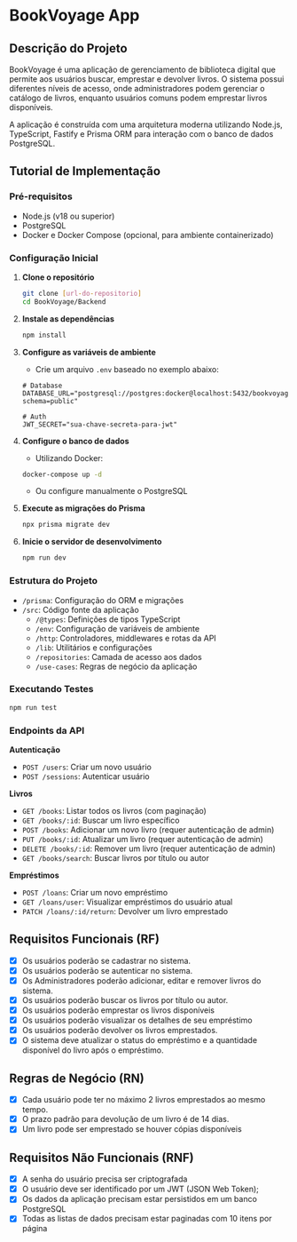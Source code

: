 # BookVoyage App

## Descrição do Projeto

BookVoyage é uma aplicação de gerenciamento de biblioteca digital que permite aos usuários buscar, emprestar e devolver livros. O sistema possui diferentes níveis de acesso, onde administradores podem gerenciar o catálogo de livros, enquanto usuários comuns podem emprestar livros disponíveis.

A aplicação é construída com uma arquitetura moderna utilizando Node.js, TypeScript, Fastify e Prisma ORM para interação com o banco de dados PostgreSQL.

## Tutorial de Implementação

### Pré-requisitos
- Node.js (v18 ou superior)
- PostgreSQL
- Docker e Docker Compose (opcional, para ambiente containerizado)

### Configuração Inicial

1. **Clone o repositório**
   ```bash
   git clone [url-do-repositorio]
   cd BookVoyage/Backend
   ```

2. **Instale as dependências**
   ```bash
   npm install
   ```

3. **Configure as variáveis de ambiente**
   - Crie um arquivo `.env` baseado no exemplo abaixo:
   ```
   # Database
   DATABASE_URL="postgresql://postgres:docker@localhost:5432/bookvoyage?schema=public"

   # Auth
   JWT_SECRET="sua-chave-secreta-para-jwt"
   ```

4. **Configure o banco de dados**
   - Utilizando Docker:
   ```bash
   docker-compose up -d
   ```
   - Ou configure manualmente o PostgreSQL

5. **Execute as migrações do Prisma**
   ```bash
   npx prisma migrate dev
   ```

6. **Inicie o servidor de desenvolvimento**
   ```bash
   npm run dev
   ```

### Estrutura do Projeto

- `/prisma`: Configuração do ORM e migrações
- `/src`: Código fonte da aplicação
  - `/@types`: Definições de tipos TypeScript
  - `/env`: Configuração de variáveis de ambiente
  - `/http`: Controladores, middlewares e rotas da API
  - `/lib`: Utilitários e configurações
  - `/repositories`: Camada de acesso aos dados
  - `/use-cases`: Regras de negócio da aplicação

### Executando Testes

```bash
npm run test
```

### Endpoints da API

**Autenticação**
- `POST /users`: Criar um novo usuário
- `POST /sessions`: Autenticar usuário

**Livros**
- `GET /books`: Listar todos os livros (com paginação)
- `GET /books/:id`: Buscar um livro específico
- `POST /books`: Adicionar um novo livro (requer autenticação de admin)
- `PUT /books/:id`: Atualizar um livro (requer autenticação de admin)
- `DELETE /books/:id`: Remover um livro (requer autenticação de admin)
- `GET /books/search`: Buscar livros por título ou autor

**Empréstimos**
- `POST /loans`: Criar um novo empréstimo
- `GET /loans/user`: Visualizar empréstimos do usuário atual
- `PATCH /loans/:id/return`: Devolver um livro emprestado

## Requisitos Funcionais (RF)
- [x] Os usuários poderão se cadastrar no sistema.
- [x] Os usuários poderão se autenticar no sistema.
- [x] Os Administradores poderão adicionar, editar e remover livros do sistema.
- [x] Os usuários poderão buscar os livros por título ou autor.
- [x] Os usuários poderão emprestar os livros disponíveis
- [x] Os usuários poderão visualizar os detalhes de seu empréstimo
- [x] Os usuários poderão devolver os livros emprestados.
- [x] O sistema deve atualizar o status do empréstimo e a quantidade disponível do livro após o empréstimo.

## Regras de Negócio (RN)
- [x] Cada usuário pode ter no máximo 2 livros emprestados ao mesmo tempo.
- [x] O prazo padrão para devolução de um livro é de 14 dias.
- [x] Um livro pode ser emprestado se houver cópias disponíveis

## Requisitos Não Funcionais (RNF)
- [x] A senha do usuário precisa ser criptografada
- [x] O usuário deve ser identificado por um JWT (JSON Web Token);
- [x] Os dados da aplicação precisam estar persistidos em um banco PostgreSQL
- [x] Todas as listas de dados precisam estar paginadas com 10 itens por página
